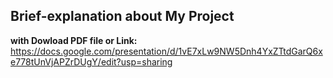 ## Brief-explanation about My Project 
**with Dowload PDF file or Link:** https://docs.google.com/presentation/d/1vE7xLw9NW5Dnh4YxZTtdGarQ6xe778tUnVjAPZrDUgY/edit?usp=sharing 
